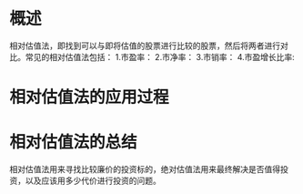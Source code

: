 # 概述
相对估值法，即找到可以与即将估值的股票进行比较的股票，然后将两者进行对比。常见的相对估值法包括：
1.市盈率：
2.市净率：
3.市销率：
4.市盈增长比率:

# 相对估值法的应用过程
# 相对估值法的总结
相对估值法用来寻找比较廉价的投资标的，绝对估值法用来最终解决是否值得投资，以及应该用多少代价进行投资的问题。
